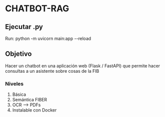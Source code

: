 # CHATBOT-RAG

## Ejecutar .py
Run: python -m uvicorn main:app --reload

## Objetivo
Hacer un chatbot en una aplicación web (Flask / FastAPI) que permite hacer consultas a un asistente sobre cosas de la FIB

### Niveles
1. Básica
2. Semántica FIBER
3. OCR --> PDFs
4. Instalable con Docker
